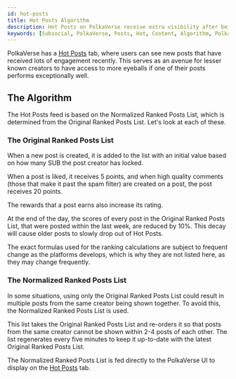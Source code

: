 ```yaml
---
id: hot-posts
title: Hot Posts Algorithm
description: Hot Posts on PolkaVerse receive extra visibility after being frequently engaged with by users on the network.
keywords: [Subsocial, PolkaVerse, Posts, Hot, Content, Algorithm, Polkadot]
---
```


PolkaVerse has a [Hot Posts](https://polkaverse.com/?tab=posts&type=hot&date=week) tab, 
where users can see new posts that have received lots of engagement recently. 
This serves as an avenue for lesser known creators to have access to more eyeballs if one of their posts performs exceptionally well.

## The Algorithm

The Hot Posts feed is based on the Normalized Ranked Posts List, which is determined from the Original Ranked Posts List. Let's look at each of these.

### The Original Ranked Posts List

When a new post is created, it is added to the list with an initial value based on how many SUB the post creator has locked. 

When a post is liked, it receives 5 points, and when high quality comments (those that make it past the spam filter) are created on a post, 
the post receives 20 points.

The rewards that a post earns also increase its rating.

At the end of the day, the scores of every post in the Original Ranked Posts List, that were posted within the last week, are reduced by 10%. 
This decay will cause older posts to slowly drop out of Hot Posts.

The exact formulas used for the ranking calculations are subject to frequent change as the platforms develops, 
which is why they are not listed here, as they may change frequently.

### The Normalized Ranked Posts List

In some situations, using only the Original Ranked Posts List could result in multiple posts from the same creator being shown together. 
To avoid this, the Normalized Ranked Posts List is used.

This list takes the Original Ranked Posts List and re-orders it so that posts from the same creator cannot be shown within 2-4 posts of each other. 
The list regenerates every five minutes to keep it up-to-date with the latest Original Ranked Posts List.

The Normalized Ranked Posts List is fed directly to the PolkaVerse UI to display on the [Hot Posts](https://polkaverse.com/?tab=posts&type=hot&date=week) tab.


